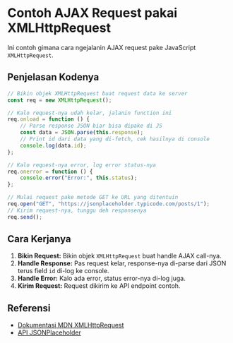 # Contoh AJAX Request pakai XMLHttpRequest

Ini contoh gimana cara ngejalanin AJAX request pake JavaScript `XMLHttpRequest`.

## Penjelasan Kodenya

```js
// Bikin objek XMLHttpRequest buat request data ke server
const req = new XMLHttpRequest();

// Kalo request-nya udah kelar, jalanin function ini
req.onload = function () {
    // Parse response JSON biar bisa dipake di JS
    const data = JSON.parse(this.response);
    // Print id dari data yang di-fetch, cek hasilnya di console
    console.log(data.id);
};

// Kalo request-nya error, log error status-nya
req.onerror = function () {
    console.error("Error:", this.status);
};

// Mulai request pake metode GET ke URL yang ditentuin
req.open("GET", "https://jsonplaceholder.typicode.com/posts/1");
// Kirim request-nya, tunggu deh responsenya
req.send();
```

## Cara Kerjanya

1. **Bikin Request:** Bikin objek `XMLHttpRequest` buat handle AJAX call-nya.
2. **Handle Response:** Pas request kelar, response-nya di-parse dari JSON terus field `id` di-log ke console.
3. **Handle Error:** Kalo ada error, status error-nya di-log juga.
4. **Kirim Request:** Request dikirim ke API endpoint contoh.

## Referensi

- [Dokumentasi MDN XMLHttpRequest](https://developer.mozilla.org/en-US/docs/Web/API/XMLHttpRequest)
- [API JSONPlaceholder](https://jsonplaceholder.typicode.com/)
